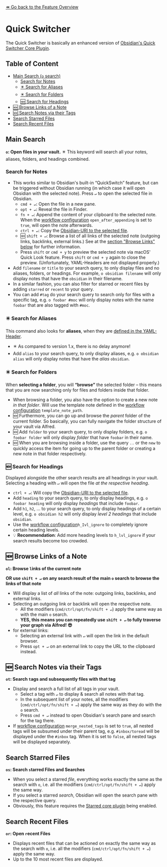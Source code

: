[⏪ Go back to the Feature Overview](https://github.com/chrisgrieser/shimmering-obsidian/blob/main/README.md#feature-overview)

# Quick Switcher
The Quick Switcher is basically an enhanced version of [Obsidian's Quick Switcher Core Plugin](https://help.obsidian.md/Plugins/Quick+switcher).

## Table of Content
- [Main Search (`o` search)](#Main%20Search)
	- [Search for Notes](#Search%20for%20Notes)
	- [✴️ Search for Aliases](#%E2%9C%B4%EF%B8%8F%20Search%20for%20Aliases)
	- [✴️ Search for Folders](#%E2%9C%B4%EF%B8%8F%20Search%20for%20Folders)
	- [🆕 Search for Headings](#%F0%9F%86%95%20Search%20for%20Headings)
- [🆕 Browse Links of a Note](#%F0%9F%86%95%20Browse%20Links%20of%20a%20Note)
- [🆕 Search Notes via their Tags](#%F0%9F%86%95%20Search%20Notes%20via%20their%20Tags)
- [Search Starred Files](#Search%20Starred%20Files)
- [Search Recent Files](#Search%20Recent%20Files)

## Main Search
**`o`: Open files in your vault.**
✴️ This keyword will search all your notes, aliases, folders, and headings combined.

### Search for Notes
- This works similar to Obsidian's built-in “QuickSwitch” feature, but can be triggered without Obsidian running (in which case it will open Obsidian with the selected note). Press `↵` to open the selected file in Obsidian.
	- `cmd + ↵`: Open the file in a new pane.
	- `opt + ↵`: Reveal the file in Finder.
	- `fn + ↵`: Append the content of your clipboard to the selected note. When the [workflow configuration](documentation/Workflow%20Configuration.md#Quick%20Switcher) `open_after_appending` is set to `true`, will open the note afterwards.
	- `ctrl + ↵`: Copy the [Obsidian-URI to the selected file](https://help.obsidian.md/Advanced+topics/Using+obsidian+URI#Action+`hook-get-address`).
	- 🆕 `shift + ↵`: Browse a list of all links of the selected note (outgoing links, backlinks, external links.) See at the [section "Browse Links" below](#%F0%9F%86%95%20Browse%20Links%20of%20the%20Current%20Note) for further information.
	- Press `shift` or `cmd + y` to preview the selected note via macOS' Quick Look feature. Press `shift` or `cmd + y` again to close the preview. (Unfortunately, YAML-Headers are not displayed properly.)
- Add `filename` or `title` to your search query, to only display files and no aliases, folders, or headings. For example, `o obsidian filename` will only display notes that have the `obsidian` in their filename.
- In a similar fashion, you can also filter for starred or recent files by adding `starred` or `recent` to your query.
- You can add `#tag` do your search query to search only for files with a specific tag, e.g. `o foobar #moc` will only display notes with the name `foobar` that are also tagged with `#moc`.

### ✴️ Search for Aliases
This command also looks for **aliases**, when they are [defined in the YAML-Header](https://help.obsidian.md/How+to/Add+aliases+to+note#Set+aliases).
- ✴️ As compared to version 1.x, there is no delay anymore!
- Add `alias` to your search query, to only display aliases, e.g. `o obsidian alias` will only display notes that have the *alias* `obsidian`.

### ✴️ Search for Folders
When **selecting a folder**, you will **“browse”** the selected folder – this means that you are now searching only for files and folders inside that folder.
- When browsing a folder, you also have the option to create a new note _in that folder_. Will use the template note defined in the [workflow configuration](documentation/Workflow%20Configuration.md#New%20Note%20Creation) `template_note_path`.
- 🆕 Furthermore, you can go up and browse the *parent* folder of the current folder. So basically, you can fully navigate the folder structure of your vault via Alfred.
- 🆕 Add `folder` to your search query, to only display folders, e.g. `o foobar folder` will only display *folder* that have `foobar` in their name.
- 🆕 When you are browsing inside a folder, use the query `..` or the `new` to quickly access the item for going up to the parent folder or creating a new note in that folder respectively.

### 🆕 Search for Headings
Displayed alongside the other search results are all headings in your vault. Selecting a heading with `↵` will open the file *at the respective heading*.
- `ctrl + ↵`: Will copy the [Obsidian-URI to the selected file](https://help.obsidian.md/Advanced+topics/Using+obsidian+URI#Action+%60hook-get-address%60).
- Add `heading` to your search query, to only display headings, e.g. `o foobar heading` will only display *headings* that include `foobar`.
- Add `h1`, `h2`, … to your search query, to only display headings of a certain level, e.g. `o obsidian h2` will only display *level 2 headings* that include `obsidian`.
- Use the [workflow configuration](documentation/Workflow%20Configuration.md#Quick%20Switcher)`h_Ivl_ignore` to completely ignore certain heading levels.
- 💡 **Recommendation**: Add more heading levels to `h_lvl_ignore` if your search results become too crowded.

## 🆕 Browse Links of a Note
**`ol`: Browse `l`inks of the current note**

**OR use `shift + ↵` on any search result of the main `o` search to browse the links of that note**

- Will display a list of *all* links of the note: outgoing links, backlinks, and external links.
- Selecting an outgoing link or backlink will open the respective note.
	- All the modifiers (`cmd/ctrl/opt/fn/shift + ↵`) apply the same way as with the main `o` search.
	- **YES, this means you can repeatedly use `shift + ↵` to fully traverse your graph via Alfred! 😎**
- for external links:
	- Selecting an external link with `↵` will open the link in the default browser.
	- Press `opt + ↵` on an external link to copy the URL to the clipboard instead.

## 🆕 Search Notes via their Tags
**`ot`: Search `t`ags and subsequently files with that tag**
- Display and search a full list of all tags in your vault.
	- Select a tag with `↵` to display & search all notes with that tag.
	- In the subsequent list of your notes, all the modifiers (`cmd/ctrl/opt/fn/shift + ↵`) apply the same way as they do with the `o` search.
	- Press `cmd + ↵` instead to open Obsidian's search pane and search for the tag there.
- If [workflow configuration](/documentation/Workflow%20Configuration.md#Quick%20Switcher) `merge_nested_tags` is set to `true`, all nested tags will be subsumed under their parent tag, e.g. `#inbox/toread` will be displayed under the `#inbox` tag. When it is set to `false`, all nested tags will be displayed separately.

## Search Starred Files
**`os`: Search `s`tarred Files and Searches**
- When you select a starred *file*, everything works exactly the same as the search with `o`, i.e. all the modifiers (`cmd/ctrl/opt/fn/shift + ↵`) apply the same way.
- If you select a starred *search*, Obsidian will open the search pane with the respective query.
- Obviously, this feature requires the [Starred core plugin](https://help.obsidian.md/Plugins/Starred+notes) being enabled.

## Search Recent Files
**`or`: Open `r`ecent Files**
- Displays recent files that can be actioned on exactly the same way as the search with `o`, i.e. all the modifiers (`cmd/ctrl/opt/fn/shift + ↵`) apply the same way.
- Up to the 10 most recent files are displayed.

